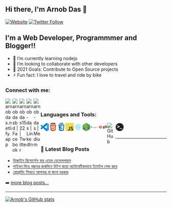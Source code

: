 ## Hi there, I'm Arnob Das 👋

[![Website](https://img.shields.io/website?label=arnob%20das&logo=ionic&style=for-the-badge&url=https%3A%2F%2Farnobdas.netlify.app%2F)](https://arnobdas.netlify.app)
[![Twitter Follow](https://img.shields.io/twitter/follow/arnobdas1522?color=1DA1F2&logo=twitter&style=for-the-badge)](https://twitter.com/intent/follow?original_referer=https%3A%2F%2Fpublish.twitter.com%2F&ref_src=twsrc%5Etfw&screen_name=arnobdas1522&tw_p=followbutton)

## I'm a Web Developer, Programmmer and Blogger!!

- 🌱 I’m currently learning nodejs
- 👯 I’m looking to collaborate with other developers
- 🥅 2021 Goals: Contribute to Open Source projects
- ⚡ Fun fact: I love to travel and ride by bike 



### Connect with me:

[<img align="left" alt="arnobdas.netlify.app" width="22px" src="https://cdn-icons-png.flaticon.com/512/1/1198.png" />][website]
[<img align="left" alt="arnobdasbd | Facebook" width="22px" src="https://www.flaticon.com/svg/vstatic/svg/2111/2111398.svg?token=exp=1620119736~hmac=2274f557034ed6526a0fbc84d15a1daa" />][facebook]
[<img align="left" alt="arnobdas1522 | Twitter" width="22px" src="https://image.flaticon.com/icons/png/512/124/124021.png" />][twitter]
[<img align="left" alt="arnob-das | LinkedIn" width="22px" src="https://www.flaticon.com/svg/vstatic/svg/2111/2111499.svg?token=exp=1620119798~hmac=199f791f09809139cecd3dde4c19d779" />][linkedin]
[<img align="left" alt="arnob-das | Medium" width="22px" src="https://www.flaticon.com/svg/vstatic/svg/2111/2111379.svg?token=exp=1620119547~hmac=ddaf08573659f93c2c174245052c2a48" />][medium]
<br />

### Languages and Tools:

[<img align="left" alt="Visual Studio Code" width="26px" src="https://raw.githubusercontent.com/github/explore/80688e429a7d4ef2fca1e82350fe8e3517d3494d/topics/visual-studio-code/visual-studio-code.png" />][website]
[<img align="left" alt="HTML5" width="26px" src="https://raw.githubusercontent.com/github/explore/80688e429a7d4ef2fca1e82350fe8e3517d3494d/topics/html/html.png" />][website]
[<img align="left" alt="CSS3" width="26px" src="https://raw.githubusercontent.com/github/explore/80688e429a7d4ef2fca1e82350fe8e3517d3494d/topics/css/css.png" />][website]
[<img align="left" alt="JavaScript" width="26px" src="https://raw.githubusercontent.com/github/explore/80688e429a7d4ef2fca1e82350fe8e3517d3494d/topics/javascript/javascript.png" />][website]
[<img align="left" alt="React" width="26px" src="https://raw.githubusercontent.com/github/explore/80688e429a7d4ef2fca1e82350fe8e3517d3494d/topics/react/react.png" />][website]
[<img align="left" alt="Node.js" width="26px" src="https://raw.githubusercontent.com/github/explore/80688e429a7d4ef2fca1e82350fe8e3517d3494d/topics/nodejs/nodejs.png" />][website]
[<img align="left" alt="MongoDB" width="26px" src="https://raw.githubusercontent.com/github/explore/80688e429a7d4ef2fca1e82350fe8e3517d3494d/topics/mongodb/mongodb.png" />][website]
[<img align="left" alt="Git" width="26px" src="https://raw.githubusercontent.com/github/explore/80688e429a7d4ef2fca1e82350fe8e3517d3494d/topics/git/git.png" />][website]
[<img align="left" alt="GitHub" width="26px" src="https://www.flaticon.com/svg/vstatic/svg/2111/2111425.svg?token=exp=1620119721~hmac=b4c66b5d0207b8c8d3571485aede21c0" />][website]
[<img align="left" alt="Terminal" width="26px" src="https://raw.githubusercontent.com/github/explore/80688e429a7d4ef2fca1e82350fe8e3517d3494d/topics/terminal/terminal.png" />][website]

<br />
<br />

---

### 📕 Latest Blog Posts
<!-- BLOG-POST-LIST:START -->
- [ডিজাইন রিসোর্সেস ফর ওয়েব ডেভেলপারস](https://arnob-das.medium.com/%E0%A6%A1%E0%A6%BF%E0%A6%9C%E0%A6%BE%E0%A6%87%E0%A6%A8-%E0%A6%B0%E0%A6%BF%E0%A6%B8%E0%A7%8B%E0%A6%B0%E0%A7%8D%E0%A6%B8%E0%A7%87%E0%A6%B8-%E0%A6%AB%E0%A6%B0-%E0%A6%93%E0%A7%9F%E0%A7%87%E0%A6%AC-%E0%A6%A1%E0%A7%87%E0%A6%AD%E0%A7%87%E0%A6%B2%E0%A6%AA%E0%A6%BE%E0%A6%B0%E0%A6%B8-af364fe48bb7?source=rss-74b65a6aecea------2)
- [পাইথন দিয়ে বন্ধুদের জন্মদিনে উইশ করো অটোমেটিকভাবে ইমেইল সেন্ড করে](https://arnob-das.medium.com/%E0%A6%AA%E0%A6%BE%E0%A6%87%E0%A6%A5%E0%A6%A8-%E0%A6%A6%E0%A6%BF%E0%A7%9F%E0%A7%87-%E0%A6%AC%E0%A6%A8%E0%A7%8D%E0%A6%A7%E0%A7%81%E0%A6%A6%E0%A7%87%E0%A6%B0-%E0%A6%9C%E0%A6%A8%E0%A7%8D%E0%A6%AE%E0%A6%A6%E0%A6%BF%E0%A6%A8%E0%A7%87-%E0%A6%89%E0%A6%87%E0%A6%B6-%E0%A6%95%E0%A6%B0%E0%A7%8B-%E0%A6%85%E0%A6%9F%E0%A7%8B%E0%A6%AE%E0%A7%87%E0%A6%9F%E0%A6%BF%E0%A6%95%E0%A6%AD%E0%A6%BE%E0%A6%AC%E0%A7%87-%E0%A6%87%E0%A6%AE%E0%A7%87%E0%A6%87%E0%A6%B2-%E0%A6%B8%E0%A7%87%E0%A6%A8%E0%A7%8D%E0%A6%A1-%E0%A6%95%E0%A6%B0%E0%A7%87-1af4bbbbc0be?source=rss-74b65a6aecea------2)
- [প্রোগ্রামিং শিখতে আপনার যা জানা দরকার](https://arnob-das.medium.com/%E0%A6%AA%E0%A7%8D%E0%A6%B0%E0%A7%8B%E0%A6%97%E0%A7%8D%E0%A6%B0%E0%A6%BE%E0%A6%AE%E0%A6%BF%E0%A6%82-%E0%A6%B6%E0%A6%BF%E0%A6%96%E0%A6%A4%E0%A7%87-%E0%A6%86%E0%A6%AA%E0%A6%A8%E0%A6%BE%E0%A6%B0-%E0%A6%AF%E0%A6%BE-%E0%A6%9C%E0%A6%BE%E0%A6%A8%E0%A6%BE-%E0%A6%A6%E0%A6%B0%E0%A6%95%E0%A6%BE%E0%A6%B0-d7f0ef1ccb7c?source=rss-74b65a6aecea------2)
<!-- BLOG-POST-LIST:END -->

➡️ [more blog posts...](https://arnob-das.medium.com/)

---

[![Arnob's GitHub stats](https://github-readme-stats.vercel.app/api?username=arnob-das)](https://github.com/arnob-das/github-readme-stats)

<!-- ---
[![Top Langs](https://github-readme-stats.vercel.app/api/top-langs/?username=arnob-dasa&layout=compact)](https://github.com/arnob-das/github-readme-stats) -->


[website]: https://arnobdas.netlify.app
[twitter]: https://twitter.com/ArnobDas1522
[linkedin]: https://www.linkedin.com/in/arnob-das/
[medium]: https://arnob-das.medium.com/
[facebook]: https://www.facebook.com/arnobdasbd
